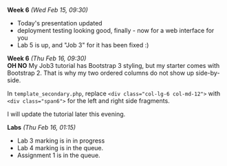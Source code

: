 **Week 6** *(Wed Feb 15, 09:30)*  
- Today's presentation updated
- deployment testing looking good, finally - now for a web interface for you
- Lab 5 is up, and "Job 3" for it has been fixed :)

**Week 6** *(Thu Feb 16, 09:30)*  
**OH NO** My Job3 tutorial has Bootstrap 3 styling, but my starter comes with Bootstrap 2.
That is why my two ordered columns do not show up side-by-side.

In `template_secondary.php`, replace `<div class="col-lg-6 col-md-12">` with `<div class="span6">` for the left and right side fragments.

I will update the tutorial later this evening.

**Labs** *(Thu Feb 16, 01:15)*  
- Lab 3 marking is in in progress
- Lab 4 marking is in the queue.
- Assignment 1 is in the queue.
